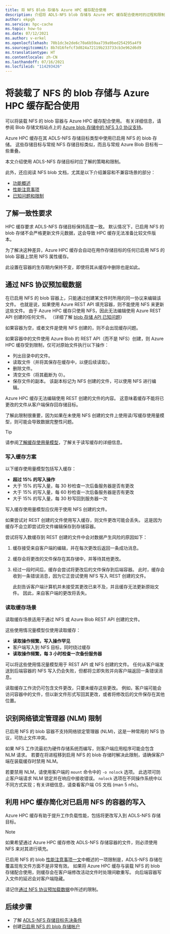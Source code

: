 ```yaml
---
title: 将 NFS Blob 存储与 Azure HPC 缓存配合使用
description: 介绍将 ADLS-NFS blob 存储与 Azure HPC 缓存配合使用时的过程和限制
author: ekpgh
ms.service: hpc-cache
ms.topic: how-to
ms.date: 07/12/2021
ms.author: v-erkel
ms.openlocfilehash: 70b1dc3e2de6c70a6b59aa739a9bed254295a4f9
ms.sourcegitcommit: 8b7d16fefcf3d024a72119b233733cb3e962d6d9
ms.translationtype: HT
ms.contentlocale: zh-CN
ms.lasthandoff: 07/16/2021
ms.locfileid: "114293426"
---
```

# <a name="use-nfs-mounted-blob-storage-with-azure-hpc-cache"></a>将装载了 NFS 的 blob 存储与 Azure HPC 缓存配合使用

可以将装载 NFS 的 blob 容器与 Azure HPC 缓存配合使用。 有关详细信息，请参阅 Blob 存储文档站点上的 [Azure blob 存储中的 NFS 3.0 协议支持](../storage/blobs/network-file-system-protocol-support.md)。

Azure HPC 缓存在其 ADLS-NFS 存储目标类型中使用已启用 NFS 的 blob 存储。 这些存储目标与常规 NFS 存储目标类似，而且与常规 Azure Blob 目标有一些重叠。

本文介绍使用 ADLS-NFS 存储目标时应了解的策略和限制。

此外，还应阅读 NFS blob 文档，尤其是以下介绍兼容和不兼容场景的部分：

* [功能概述](../storage/blobs/network-file-system-protocol-support.md)
* [性能注意事项](../storage/blobs/network-file-system-protocol-support-performance.md)
* [已知问题和限制](../storage/blobs/network-file-system-protocol-known-issues.md)

## <a name="understand-consistency-requirements"></a>了解一致性要求

HPC 缓存要求 ADLS-NFS 存储目标保持高度一致。 默认情况下，已启用 NFS 的 blob 存储不会严格更新文件元数据，这会导致 HPC 缓存无法准备比较文件版本。

为了解决这种差异，Azure HPC 缓存会自动在用作存储目标的任何已启用 NFS 的 blob 容器上禁用 NFS 属性缓存。

此设置在容器的生存期内保持不变，即使将其从缓存中删除也是如此。

## <a name="pre-load-data-with-nfs-protocol"></a>通过 NFS 协议预加载数据
<!-- cross-referenced from hpc-cache-ingest.md and here -->

在已启用 NFS 的 blob 容器上，只能通过创建某文件时所用的同一协议来编辑该文件。 也就是说，如果使用 Azure REST API 填充容器，则不能使用 NFS 来更新这些文件。 由于 Azure HPC 缓存只使用 NFS，因此无法编辑使用 Azure REST API 创建的任何文件。 （详细了解 [blob 存储 API 已知问题](../storage/blobs/network-file-system-protocol-known-issues.md#blob-storage-apis)）

如果容器为空，或者文件是使用 NFS 创建的，则不会出现缓存问题。

如果容器中的文件使用 Azure Blob 的 REST API（而不是 NFS）创建，则 Azure HPC 缓存受到限制，仅可对原始文件执行以下操作：

* 列出目录中的文件。
* 读取文件（并将其保存在缓存中，以便后续读取）。
* 删除文件。
* 清空文件（将其截断为 0）。
* 保存文件的副本。 该副本标记为 NFS 创建的文件，可以使用 NFS 进行编辑。

Azure HPC 缓存无法编辑使用 REST 创建的文件的内容。 这意味着缓存不能将已更改的文件从客户端保存回存储目标。

了解此限制很重要，因为如果在未使用 NFS 创建的文件上使用读/写缓存使用量模型，则可能会导致数据完整性问题。

> [!TIP]
> 请参阅[了解缓存使用量模型](cache-usage-models.md)，了解关于读写缓存的详细信息。

### <a name="write-caching-scenarios"></a>写入缓存方案

以下缓存使用量模型包括写入缓存：

* **超过 15% 的写入操作**
* 大于 15% 的写入量，每 30 秒检查一次后备服务器是否有更改
* 大于 15% 的写入量，每 60 秒检查一次后备服务器是否有更改
* 大于 15% 的写入量，每 30 秒写回到服务器一次

写入缓存使用量模型应仅用于使用 NFS 创建的文件。

如果尝试对 REST 创建的文件使用写入缓存，则文件更改可能会丢失。 这是因为缓存不会立即尝试将文件编辑保存到存储容器。

尝试将写入数缓存到 REST 创建的文件中会对数据产生风险的原因如下：

1. 缓存接受来自客户端的编辑，并在每次更改后返回一条成功消息。
1. 缓存会将更改的文件保存在其存储中，并等待其他更改。
1. 经过一段时间后，缓存会尝试将更改后的文件保存到后端容器。 此时，缓存会收到一条错误消息，因为它正尝试使用 NFS 写入 REST 创建的文件。

   此刻告诉客户端计算机并未接受其更改已来不及，并且缓存无法更新原始文件。 因此，来自客户端的更改将丢失。

### <a name="read-caching-scenarios"></a>读取缓存场景

读取缓存场景适用于通过 NFS 或 Azure Blob REST API 创建的文件。

这些使用情况量模型仅使用读取缓存：

* **读取操作频繁，写入操作罕见**
* 客户端写入到 NFS 目标，同时绕过缓存
* **读取操作频繁，每 3 小时检查一次备份服务器**

可以将这些使用情况量模型用于 REST API 或 NFS 创建的文件。 任何从客户端发送到后端容器的 NFS 写入仍会失败，但都将立即失败并向客户端返回一条错误消息。

读取缓存工作流仍可包含文件更改，只要未缓存这些更改。 例如，客户端可能会访问容器中的文件，但以新文件形式写回其更改，或者将修改后的文件保存在其他位置。

## <a name="recognize-network-lock-manager-nlm-limitations"></a>识别网络锁定管理器 (NLM) 限制

已启用 NFS 的 blob 容器不支持网络锁定管理器 (NLM)，这是一种常用的 NFS 协议，可防止文件冲突。

如果 NFS 工作流最初为硬件存储系统而编写，则客户端应用程序可能会包含 NLM 请求。 若要在将进程移到启用 NFS 的 blob 存储时解决此限制，请确保客户端在装载缓存时禁用 NLM。

若要禁用 NLM，请使用客户端的 ``mount`` 命令中的 ``-o nolock`` 选项。 此选项可防止客户端请求 NLM 锁定并在响应中接收错误。 ``nolock`` 选项在不同操作系统中以不同方式实现；有关详细信息，请查看客户端 OS 文档 (man 5 nfs)。

## <a name="streamline-writes-to-nfs-enabled-containers-with-hpc-cache"></a>利用 HPC 缓存简化对已启用 NFS 的容器的写入

Azure HPC 缓存有助于提升工作负载性能，包括将更改写入到 ADLS-NFS 存储目标。

> [!NOTE]
> 如果希望通过 Azure HPC 缓存修改 ADLS-NFS 存储容器的文件，则必须使用 NFS 来对其进行填充。

已启用 NFS 的 blob [性能注意事项一文](../storage/blobs/network-file-system-protocol-support-performance.md)中概述的一项限制是，ADLS-NFS 存储在覆盖现有文件方面不是非常有效。 如果将 Azure HPC 缓存与装载 NFS 的 blob 存储配合使用，则缓存会在客户端修改活动文件时处理间歇重写。 向后端容器写入文件的延迟会对客户端隐藏。

请记住[通过 NFS 协议预加载数据](#pre-load-data-with-nfs-protocol)中所述的限制。

## <a name="next-steps"></a>后续步骤

* 了解 [ADLS-NFS 存储目标先决条件](hpc-cache-prerequisites.md#nfs-mounted-blob-adls-nfs-storage-requirements)
* 创建[已启用 NFS 的 blob 存储帐户](../storage/blobs/network-file-system-protocol-support-how-to.md)
